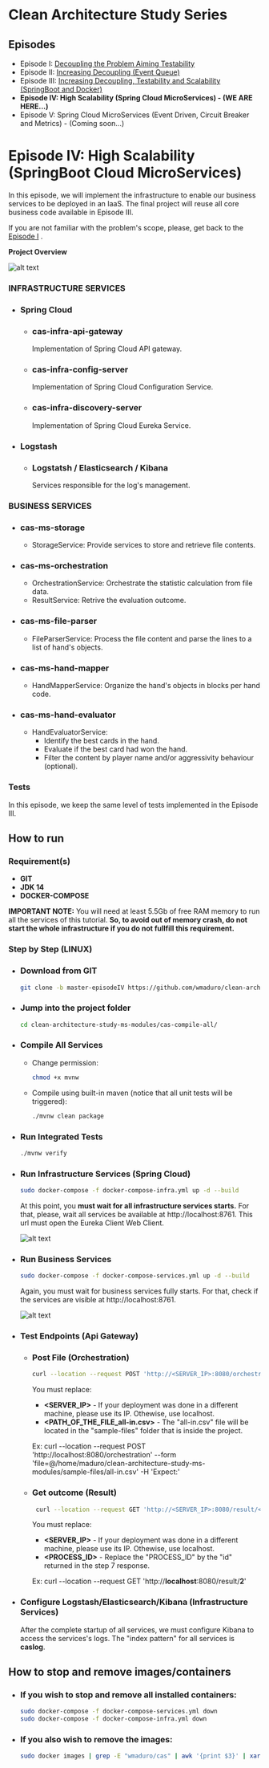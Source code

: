 
[//]: # 
[eps-I]: <https://github.com/wmaduro/clean-architecture-study/tree/master-sync>
[eps-II]: <https://github.com/wmaduro/clean-architecture-study/tree/master-eventbus>
[eps-III]: <https://github.com/wmaduro/clean-architecture-study-ms-modules/tree/master>

# Clean Architecture Study Series

## Episodes
- Episode I: [Decoupling the Problem Aiming Testability][eps-I]
- Episode II: [Increasing Decoupling (Event Queue)][eps-II]
- Episode III: [Increasing Decoupling, Testability and Scalability (SpringBoot and Docker)][eps-III]
- **Episode IV: High Scalability (Spring Cloud MicroServices) - (WE ARE HERE...)**
- Episode V: Spring Cloud MicroServices (Event Driven, Circuit Breaker and Metrics) - (Coming soon...)


# Episode IV: High Scalability (SpringBoot Cloud MicroServices)

In this episode, we will implement the infrastructure to enable our business services to be deployed in an IaaS.
The final project will reuse all core business code available in Episode III.

If you are not familiar with the problem's scope, please, get back to the [Episode I][eps-I] .

**Project Overview**

![alt text](https://raw.githubusercontent.com/wmaduro/clean-architecture-study-ms-modules/master-episodeIV/md-files/overview-iaas.png)

### INFRASTRUCTURE SERVICES
- ### Spring Cloud
    - ### cas-infra-api-gateway
        Implementation of Spring Cloud API gateway.
    - ### cas-infra-config-server
        Implementation of Spring Cloud Configuration Service.
    - ### cas-infra-discovery-server
        Implementation of Spring Cloud Eureka Service.
- ### Logstash        
    - ### Logstatsh / Elasticsearch / Kibana
        Services responsible for the log's management.                      
    
### BUSINESS SERVICES
- ### cas-ms-storage
    - StorageService: Provide services to store and retrieve file contents.
      
- ### cas-ms-orchestration
    - OrchestrationService: Orchestrate the statistic calculation from file data. 
    - ResultService: Retrive the evaluation outcome.

- ### cas-ms-file-parser
    -  FileParserService: Process the file content and parse the lines to a list of hand's objects.

- ### cas-ms-hand-mapper
    -  HandMapperService: Organize the hand's objects in blocks per hand code.

- ### cas-ms-hand-evaluator
    -  HandEvaluatorService:
        -   Identify the best cards in the hand.
        -   Evaluate if the best card had won the hand.
        -   Filter the content by player name and/or aggressivity behaviour (optional).

### Tests
In this episode, we keep the same level of tests implemented in the Episode III.


## How to run

### Requirement(s)
- **GIT**
- **JDK 14**
- **DOCKER-COMPOSE**

**IMPORTANT NOTE:** You will need at least 5.5Gb of free RAM memory to run all the services of this tutorial. **So, to avoid out of memory crash, do not start the whole infrastructure if you do not fullfill this requirement.** 

### Step by Step (LINUX)
- ### Download from GIT
     ```sh
    git clone -b master-episodeIV https://github.com/wmaduro/clean-architecture-study-ms-modules.git
    ```
- ### Jump into the project folder 
    ```sh
    cd clean-architecture-study-ms-modules/cas-compile-all/
    ```    

- ### Compile All Services
    - Change permission:
        ```sh
        chmod +x mvnw
        ```    
    - Compile using built-in maven  (notice that all unit tests will be triggered): 
        ```sh
        ./mvnw clean package
        ```
- ### Run Integrated Tests
    ```sh
    ./mvnw verify
    ```
- ### Run Infrastructure Services (Spring Cloud)
    ```sh
    sudo docker-compose -f docker-compose-infra.yml up -d --build
    ``` 
    At this point, you **must wait for all infrastructure services starts.** For that, please, wait all services be available at http://localhost:8761. This url must open the Eureka Client Web Client.
        
    ![alt text](https://raw.githubusercontent.com/wmaduro/clean-architecture-study-ms-modules/master-episodeIV/md-files/eureka-infra-services.png)

- ### Run Business Services
    ```sh
    sudo docker-compose -f docker-compose-services.yml up -d --build
    ``` 
    Again, you must wait for business services fully starts. For that, check if the services are visible at http://localhost:8761.
        
    ![alt text](https://raw.githubusercontent.com/wmaduro/clean-architecture-study-ms-modules/master-episodeIV/md-files/eureka-all-services.png)

- ### Test Endpoints (Api Gateway)
    - ### Post File (Orchestration)
        ```sh
        curl --location --request POST 'http://<SERVER_IP>:8080/orchestration' --form 'file=@<PATH_OF_THE_FILE_all-in.csv>' -H 'Expect:'
        ```  
        You must replace:
       * **<SERVER_IP>** - If your deployment was done in a different machine, please use its IP. Othewise, use localhost.
        * **<PATH_OF_THE_FILE_all-in.csv>** - The "all-in.csv" file will be located in the "sample-files" folder that is inside the project.
    
        Ex: curl --location --request POST 'http://localhost:8080/orchestration' --form 'file=@/home/maduro/clean-architecture-study-ms-modules/sample-files/all-in.csv'  -H 'Expect:'

    - ### Get outcome (Result)
        ```sh
         curl --location --request GET 'http://<SERVER_IP>:8080/result/<PROCESS_ID>'
        ```  
        You must replace:
        * **<SERVER_IP>** - If your deployment was done in a different machine, please use its IP. Othewise, use localhost.
        * **<PROCESS_ID>** - Replace the "PROCESS_ID" by the "id" returned in the step 7 response.

        Ex: curl --location --request GET 'http://**localhost**:8080/result/**2**'

- ### Configure Logstash/Elasticsearch/Kibana (Infrastructure Services)
    After the complete startup of all services, we must configure Kibana to access the services's logs. The "index pattern" for all services is **caslog**.

## How to stop and remove images/containers
- ### If you wish to stop and remove all installed containers:
    ```sh
    sudo docker-compose -f docker-compose-services.yml down
    sudo docker-compose -f docker-compose-infra.yml down
    ```
    
- ### If you also wish to remove the images:
    ```sh
   sudo docker images | grep -E "wmaduro/cas" | awk '{print $3}' | xargs -I {} sudo docker rmi {}
    ```
        


